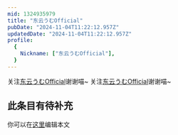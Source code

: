```yaml
---
mid: 1324935979
title: "东云うむOfficial"
pubDate: "2024-11-04T11:22:12.957Z"
updatedDate: "2024-11-04T11:22:12.957Z"
profile:
  {
    Nickname: ["东云うむOfficial"],
  }
---
```


关注[东云うむOfficial](https://space.bilibili.com/1324935979)谢谢喵~ 关注[东云うむOfficial](https://space.bilibili.com/1324935979)谢谢喵~

## 此条目有待补充
你可以在[这里](https://github.com/Yuhanawa/VTuber.ICU-Content/edit/master/v/东云うむOfficial/index.md)编辑本文
